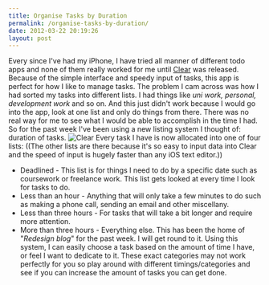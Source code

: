 ```yaml
---
title: Organise Tasks by Duration
permalink: /organise-tasks-by-duration/
date: 2012-03-22 20:19:26
layout: post
---
```


Every since I've had my iPhone, I have tried all manner of different todo apps and none of them really worked for me until [Clear](http://www.realmacsoftware.com/clear/) was released. Because of the simple interface and speedy input of tasks, this app is perfect for how I like to manage tasks. The problem I cam across was how I had sorted my tasks into different lists. I had things like _uni work, personal, development work_ and so on. And this just didn't work because I would go into the app, look at one list and only do things from there. There was no real way for me to see what I would be able to accomplish in the time I had. So for the past week I've been using a new listing system I thought of: duration of tasks.  ![Clear](http://therobb.com/wp-content/uploads/2012-03-clear.png) Every task I have is now allocated into one of four lists: ((The other lists are there because it's so easy to input data into Clear and the speed of input is hugely faster than any iOS text editor.)) 

  * Deadlined - This list is for things I need to do by a specific date such as coursework or freelance work. This list gets looked at every time I look for tasks to do.
  * Less than an hour - Anything that will only take a few minutes to do such as making a phone call, sending an email and other miscellany.
  * Less than three hours - For tasks that will take a bit longer and require more attention.
  * More than three hours - Everything else. This has been the home of "_Redesign blog_" for the past week. I will get round to it.
Using this system, I can easily choose a task based on the amount of time I have, or feel I want to dedicate to it. These exact categories may not work perfectly for you so play around with different timings/categories and see if you can increase the amount of tasks you can get done.